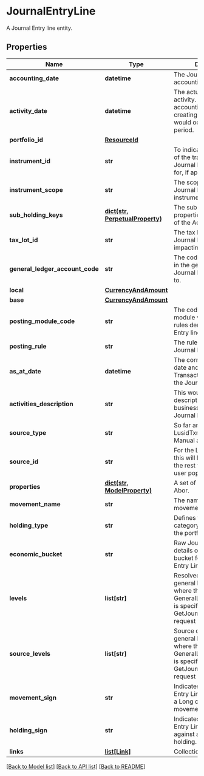 # JournalEntryLine

A Journal Entry line entity.

## Properties
Name | Type | Description | Notes
------------ | ------------- | ------------- | -------------
**accounting_date** | **datetime** | The Journal Entry Line accounting date. | 
**activity_date** | **datetime** | The actual date of the activity. Differs from the accounting date when creating journals that would occur in a closed period. | 
**portfolio_id** | [**ResourceId**](ResourceId.md) |  | 
**instrument_id** | **str** | To indicate the instrument of the transaction that the Journal Entry Line posted for, if applicable. | 
**instrument_scope** | **str** | The scope in which the Journal Entry Line instrument is in. | 
**sub_holding_keys** | [**dict(str, PerpetualProperty)**](PerpetualProperty.md) | The sub-holding properties which are part of the AccountingKey. | [optional] 
**tax_lot_id** | **str** | The tax lot Id that the Journal Entry Line is impacting. | 
**general_ledger_account_code** | **str** | The code of the account in the general ledger the Journal Entry was posted to. | 
**local** | [**CurrencyAndAmount**](CurrencyAndAmount.md) |  | 
**base** | [**CurrencyAndAmount**](CurrencyAndAmount.md) |  | 
**posting_module_code** | **str** | The code of the posting module where the posting rules derived the Journal Entry lines. | [optional] 
**posting_rule** | **str** | The rule generating the Journal Entry Line. | 
**as_at_date** | **datetime** | The corresponding input date and time of the Transaction generating the Journal Entry Line. | 
**activities_description** | **str** | This would be the description of the business activities this Journal Entry Line is for. | [optional] 
**source_type** | **str** | So far are 4 types: LusidTxn, LusidValuation, Manual and External. | 
**source_id** | **str** | For the Lusid Source Type this will be the txn Id. For the rest will be what the user populates. | 
**properties** | [**dict(str, ModelProperty)**](ModelProperty.md) | A set of properties for the Abor. | [optional] 
**movement_name** | **str** | The name of the movement. | 
**holding_type** | **str** | Defines the broad category holding within the portfolio. | 
**economic_bucket** | **str** | Raw Journal Entry Line details of the economic bucket for the Journal Entry Line. | 
**levels** | **list[str]** | Resolved data from the general ledger profile where the GeneralLedgerProfileCode is specified in the GetJournalEntryLines request body. | [optional] 
**source_levels** | **list[str]** | Source data from the general ledger profile where the GeneralLedgerProfileCode is specified in the GetJournalEntryLines request body. | [optional] 
**movement_sign** | **str** | Indicates if the Journal Entry Line corresponds to a Long or Short movement. | [optional] 
**holding_sign** | **str** | Indicates if the Journal Entry Line is operating against a Long or Short holding. | [optional] 
**links** | [**list[Link]**](Link.md) | Collection of links. | [optional] 

[[Back to Model list]](../README.md#documentation-for-models) [[Back to API list]](../README.md#documentation-for-api-endpoints) [[Back to README]](../README.md)


